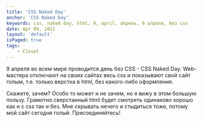 ```yaml
---
title: 'CSS Naked Day'
anchor: 'CSS Naked Day'
keywords: css, naked day, html, 9, april, апрель, 9 апреля, без css
date: Apr 09, 2011
layout: 'default'
isPaged: true
tags:
    - Closet
---
```


9 апреля во всем мире проводится день без CSS - CSS Naked Day. Web-мастера отключают на своих сайтах весь css и показывают свой сайт голым, т.е. только верстка в html, без какого-либо оформления.

Скажете, зачем? Особо то может и не зачем, но я вижу в этом большую пользу. Грамотно сверстанный html будет смотреть одинаково хорошо как и с css так и без. Мне скрывать нечего и стыдиться тоже, потому мой сайт сегодня голый. Присоединяйтесь!